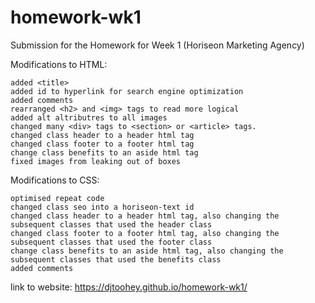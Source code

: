 # homework-wk1
Submission for the Homework for Week 1 (Horiseon Marketing Agency)

Modifications to HTML:
```
added <title>
added id to hyperlink for search engine optimization
added comments
rearranged <h2> and <img> tags to read more logical 
added alt altributres to all images
changed many <div> tags to <section> or <article> tags.
changed class header to a header html tag
changed class footer to a footer html tag
change class benefits to an aside html tag
fixed images from leaking out of boxes
```
Modifications to CSS:
```
optimised repeat code
changed class seo into a horiseon-text id
changed class header to a header html tag, also changing the subsequent classes that used the header class 
changed class footer to a footer html tag, also changing the subsequent classes that used the footer class
change class benefits to an aside html tag, also changing the subsequent classes that used the benefits class
added comments
```

link to website:
https://djtoohey.github.io/homework-wk1/
